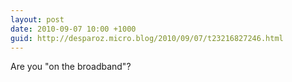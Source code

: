 ```yaml
---
layout: post
date: 2010-09-07 10:00 +1000
guid: http://desparoz.micro.blog/2010/09/07/t23216827246.html
---
```

Are you "on the broadband"?
